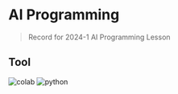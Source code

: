 # AI Programming
> Record for 2024-1 AI Programming Lesson 

## Tool
![colab](https://img.shields.io/badge/Colab-F9AB00?style=for-the-badge&logo=googlecolab&color=525252)
![python](https://img.shields.io/badge/Python-3776AB?style=for-the-badge&logo=python&logoColor=white)

